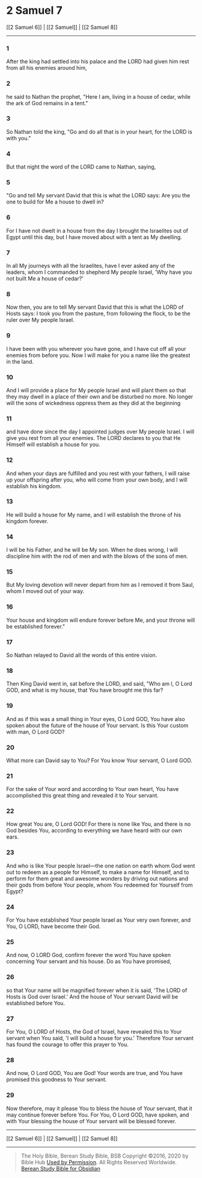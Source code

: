 # 2 Samuel 7

[[2 Samuel 6]] | [[2 Samuel]] | [[2 Samuel 8]]

---

### 1
After the king had settled into his palace and the LORD had given him rest from all his enemies around him,

### 2
he said to Nathan the prophet, "Here I am, living in a house of cedar, while the ark of God remains in a tent."

### 3
So Nathan told the king, "Go and do all that is in your heart, for the LORD is with you."

### 4
But that night the word of the LORD came to Nathan, saying,

### 5
"Go and tell My servant David that this is what the LORD says: Are you the one to build for Me a house to dwell in?

### 6
For I have not dwelt in a house from the day I brought the Israelites out of Egypt until this day, but I have moved about with a tent as My dwelling.

### 7
In all My journeys with all the Israelites, have I ever asked any of the leaders, whom I commanded to shepherd My people Israel, 'Why have you not built Me a house of cedar?'

### 8
Now then, you are to tell My servant David that this is what the LORD of Hosts says: I took you from the pasture, from following the flock, to be the ruler over My people Israel.

### 9
I have been with you wherever you have gone, and I have cut off all your enemies from before you. Now I will make for you a name like the greatest in the land.

### 10
And I will provide a place for My people Israel and will plant them so that they may dwell in a place of their own and be disturbed no more. No longer will the sons of wickedness oppress them as they did at the beginning

### 11
and have done since the day I appointed judges over My people Israel. I will give you rest from all your enemies. The LORD declares to you that He Himself will establish a house for you.

### 12
And when your days are fulfilled and you rest with your fathers, I will raise up your offspring after you, who will come from your own body, and I will establish his kingdom.

### 13
He will build a house for My name, and I will establish the throne of his kingdom forever.

### 14
I will be his Father, and he will be My son. When he does wrong, I will discipline him with the rod of men and with the blows of the sons of men.

### 15
But My loving devotion will never depart from him as I removed it from Saul, whom I moved out of your way.

### 16
Your house and kingdom will endure forever before Me, and your throne will be established forever."

### 17
So Nathan relayed to David all the words of this entire vision.

### 18
Then King David went in, sat before the LORD, and said, "Who am I, O Lord GOD, and what is my house, that You have brought me this far?

### 19
And as if this was a small thing in Your eyes, O Lord GOD, You have also spoken about the future of the house of Your servant. Is this Your custom with man, O Lord GOD?

### 20
What more can David say to You? For You know Your servant, O Lord GOD.

### 21
For the sake of Your word and according to Your own heart, You have accomplished this great thing and revealed it to Your servant.

### 22
How great You are, O Lord GOD! For there is none like You, and there is no God besides You, according to everything we have heard with our own ears.

### 23
And who is like Your people Israel—the one nation on earth whom God went out to redeem as a people for Himself, to make a name for Himself, and to perform for them great and awesome wonders by driving out nations and their gods from before Your people, whom You redeemed for Yourself from Egypt?

### 24
For You have established Your people Israel as Your very own forever, and You, O LORD, have become their God.

### 25
And now, O LORD God, confirm forever the word You have spoken concerning Your servant and his house. Do as You have promised,

### 26
so that Your name will be magnified forever when it is said, 'The LORD of Hosts is God over Israel.' And the house of Your servant David will be established before You.

### 27
For You, O LORD of Hosts, the God of Israel, have revealed this to Your servant when You said, 'I will build a house for you.' Therefore Your servant has found the courage to offer this prayer to You.

### 28
And now, O Lord GOD, You are God! Your words are true, and You have promised this goodness to Your servant.

### 29
Now therefore, may it please You to bless the house of Your servant, that it may continue forever before You. For You, O Lord GOD, have spoken, and with Your blessing the house of Your servant will be blessed forever.

---

[[2 Samuel 6]] | [[2 Samuel]] | [[2 Samuel 8]]

---

> The Holy Bible, Berean Study Bible, BSB
> Copyright &copy;2016, 2020 by Bible Hub
> [Used by Permission](https://berean.bible/terms.htm). All Rights Reserved Worldwide.
> [Berean Study Bible for Obsidian](https://github.com/gapmiss/berean-study-bible-for-obsidian)</small>

